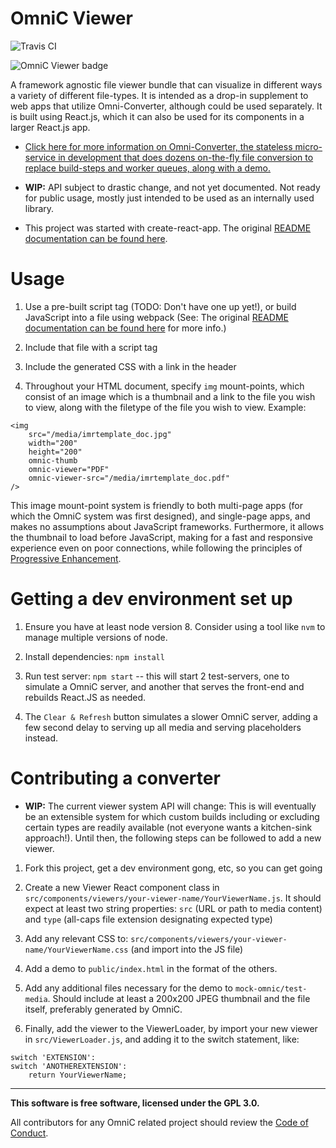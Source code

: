 # OmniC Viewer

![Travis CI](https://travis-ci.org/michaelpb/omnic-viewer.svg?branch=master)

![OmniC Viewer badge](https://badge.fury.io/js/omnic-viewer.png)

A framework agnostic file viewer bundle that can visualize in different ways a
variety of different file-types. It is intended as a drop-in supplement to web
apps that utilize Omni-Converter, although could be used separately. It is
built using React.js, which it can also be used for its components in a larger
React.js app.

* [Click here for more information on Omni-Converter, the stateless micro-service
in development that does dozens on-the-fly file conversion to replace
build-steps and worker queues, along with a demo.](http://omnic.michaelb.org/)

* **WIP:** API subject to drastic change, and not yet documented. Not ready for
public usage, mostly just intended to be used as an internally used library.

* This project was started with create-react-app. The original [README
  documentation can be found here](CREATE_REACT_APP.md).

# Usage

1. Use a pre-built script tag (TODO: Don't have one up yet!), or build
JavaScript into a file using webpack (See: The original [README documentation
can be found here](CREATE_REACT_APP.md) for more info.)

2. Include that file with a script tag

3. Include the generated CSS with a link in the header

4. Throughout your HTML document, specify `img` mount-points, which
consist of an image which is a thumbnail and a link to the file you wish to
view, along with the filetype of the file you wish to view. Example:

```
<img
    src="/media/imrtemplate_doc.jpg"
    width="200"
    height="200"
    omnic-thumb
    omnic-viewer="PDF"
    omnic-viewer-src="/media/imrtemplate_doc.pdf"
/>
```

This image mount-point system is friendly to both multi-page apps (for which
the OmniC system was first designed), and single-page apps, and makes no
assumptions about JavaScript frameworks. Furthermore, it allows the thumbnail
to load before JavaScript, making for a fast and responsive experience even on
poor connections, while following the principles of [Progressive
Enhancement](https://en.wikipedia.org/wiki/Progressive_enhancement).

# Getting a dev environment set up

1. Ensure you have at least node version 8. Consider using a tool like `nvm` to
manage multiple versions of node.

2. Install dependencies: `npm install`

3. Run test server: `npm start` -- this will start 2 test-servers, one to
simulate a OmniC server, and another that serves the front-end and rebuilds
React.JS as needed.

4. The `Clear & Refresh` button simulates a slower OmniC server, adding a few
second delay to serving up all media and serving placeholders instead.

# Contributing a converter

* **WIP:** The current viewer system API will change: This is will eventually
  be an extensible system for which custom builds including or excluding
  certain types are readily available (not everyone wants a kitchen-sink
  approach!).  Until then, the following steps can be followed to add a new
  viewer.

1. Fork this project, get a dev environment gong, etc, so you can get going

2. Create a new Viewer React component class in
`src/components/viewers/your-viewer-name/YourViewerName.js`. It should expect
at least two string properties: `src` (URL or path to media content) and `type`
(all-caps file extension designating expected type)

3. Add any relevant CSS to:
`src/components/viewers/your-viewer-name/YourViewerName.css` (and import into
the JS file)

3. Add a demo to `public/index.html` in the format of the others.

4. Add any additional files necessary for the demo to `mock-omnic/test-media`.
Should include at least a 200x200 JPEG thumbnail and the file itself,
preferably generated by OmniC.

4. Finally, add the viewer to the ViewerLoader, by import your new viewer in
`src/ViewerLoader.js`, and adding it to the switch statement, like:

```
switch 'EXTENSION':
switch 'ANOTHEREXTENSION':
    return YourViewerName;
```

----

**This software is free software, licensed under the GPL 3.0.**

All contributors for any OmniC related project should review the [Code of
Conduct](CONDUCT.md).


